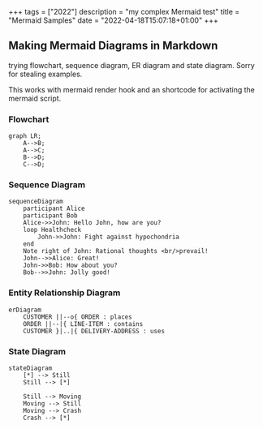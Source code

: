 +++
tags        = ["2022"]
description = "my complex Mermaid test"
title       = "Mermaid Samples"
date        = "2022-04-18T15:07:18+01:00"
+++
## Making Mermaid Diagrams in Markdown

trying flowchart, sequence diagram, ER diagram and state diagram.
Sorry for stealing examples.

This works with mermaid render hook and an shortcode for activating the mermaid script.
<!--more-->

### Flowchart

```mermaid {class="mw5"}
graph LR;
    A-->B;
    A-->C;
    B-->D;
    C-->D;
```

### Sequence Diagram

````mermaid {class="mw5"}
sequenceDiagram
    participant Alice
    participant Bob
    Alice->>John: Hello John, how are you?
    loop Healthcheck
        John->>John: Fight against hypochondria
    end
    Note right of John: Rational thoughts <br/>prevail!
    John-->>Alice: Great!
    John->>Bob: How about you?
    Bob-->>John: Jolly good!
````

### Entity Relationship Diagram

````mermaid {class="mw5"}
erDiagram
    CUSTOMER ||--o{ ORDER : places
    ORDER ||--|{ LINE-ITEM : contains
    CUSTOMER }|..|{ DELIVERY-ADDRESS : uses
````

### State Diagram

````mermaid {class="mw5"}
stateDiagram
    [*] --> Still
    Still --> [*]

    Still --> Moving
    Moving --> Still
    Moving --> Crash
    Crash --> [*]
````
